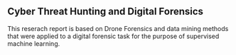 ## Cyber Threat Hunting and Digital Forensics
This reserach report is based on Drone Forensics and data mining methods that were applied to a digital forensic task for the purpose of supervised machine learning.
